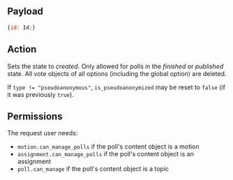 ## Payload
```js
{id: Id;}
```

## Action
Sets the state to *created*. Only allowed for polls in the *finished* or *published* state. All vote objects of all options (including the global option) are deleted.

If `type != "pseudoanonymous"`, `is_pseudoanonymized` may be reset to `false` (if it was previously `true`).

## Permissions
The request user needs:
- `motion.can_manage_polls` if the poll's content object is a motion
- `assignment.can_manage_polls` if the poll's content object is an assignment
- `poll.can_manage` if the poll's content object is a topic

